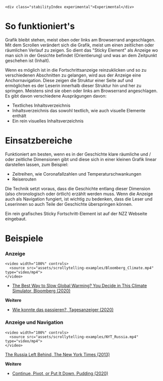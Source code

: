 ```html|span-1,no-source,plain
<div class="stabilityIndex experimental">Experimental</div>
```

# So funktioniert's
Grafik bleibt stehen, meist oben oder links am Browserrand angeschlagen. Mit dem Scrollen verändert sich die Grafik, meist um einen zeitlichen oder räumlichen Verlauf zu zeigen. So dient das "Sticky Element" als Anzeige wo man sich in der Gesichte befindet (Orientierung) und was an dem Zeitpunkt geschehen ist (Inhalt).  

Wenn es möglich ist in die Fortschrittsanzeige reinzuklicken und so zu verschiedenen Abschnitten zu gelangen, wird aus der Anzeige eine Anchornavigation. Diese zeigen die Struktur einer Seite auf und ermöglichen es der Leserin innerhalb dieser Struktur hin und her zu springen. Meistens sind sie oben oder links am Browserrand angeschlagen. Es gibt davon verschiedene Ausprägungen davon: 
- Textliches Inhaltsverzeichnis
- Inhaltsverzeichnis das sowohl textlich, wie auch visuelle Elemente enthält 
- Ein rein visuelles Inhaltsverzeichnis

# Einsatzbereiche
Funktioniert am besten, wenn es in der Geschichte klare räumliche und / oder zeitliche Dimensionen gibt und diese sich in einer kleinen Grafik linear darstellen lassen, zum Beispiel: 
- Zeitreihen, wie Coronafallzahlen und Temperaturschwankungen
- Reiserouten

Die Technik setzt voraus, dass die Geschichte entlang dieser Dimension (also chronologisch oder örtlich) erzählt werden muss. Wenn die Anzeige auch als Navigation fungiert, ist wichtig zu bedenken, dass die Leser und Leserinnen so auch Teile der Geschichte überspringen können. 

Ein rein grafisches Sticky Fortschritt-Element ist auf der NZZ Webseite eingebaut.


# Beispiele 
### Anzeige
```html|span-6
<video width="100%" controls>
  <source src="assets/scrollytelling-examples/Bloomberg_Climate.mp4" type="video/mp4">
</video>
```
- [The Best Way to Slow Global Warming? You Decide in This Climate Simulator, Bloomberg (2020)](https://www.bloomberg.com/graphics/2020-global-warming-simulator/)

**Weitere**
- [Wie konnte das passieren?, Tagesanzeiger (2020)](https://interaktiv.tagesanzeiger.ch/2020/der-weg-in-die-zweite-welle/)

### Anzeige und Navigation
```html|span-6
<video width="100%" controls>
  <source src="assets/scrollytelling-examples/NYT_Russia.mp4" type="video/mp4">
</video>
```
[The Russia Left Behind, The New York Times (2013)](https://www.nytimes.com/newsgraphics/2013/10/13/russia/index.html)

**Weitere**
- [Continue, Pivot, or Put It Down, Pudding (2020)](https://pudding.cool/process/pivot-continue-down/)
